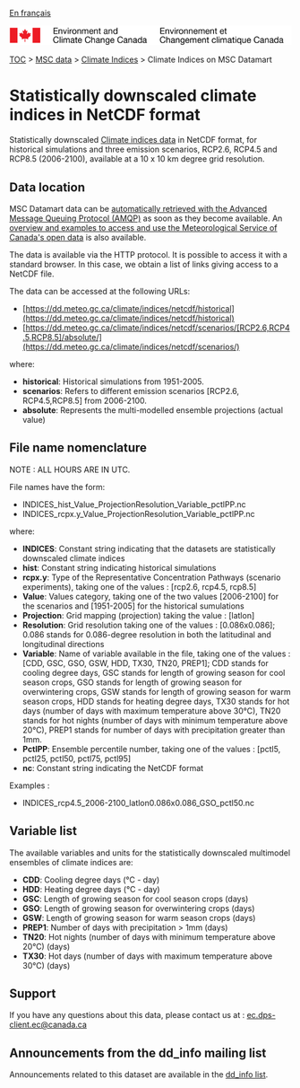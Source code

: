 [En français](readme_climateindices-datamart_fr.md)

![ECCC logo](../../img_eccc-logo.png)

[TOC](../../readme_en.md) > [MSC data](../readme_en.md) > [Climate Indices](readme_climateindices_en.md) > Climate Indices on MSC Datamart

# Statistically downscaled climate indices in NetCDF format

Statistically downscaled [Climate indices data](readme_climateindices_en.md) in NetCDF format, for historical simulations and three emission scenarios, RCP2.6, RCP4.5 and RCP8.5 (2006-2100), available at a 10 x 10 km degree grid resolution. 

## Data location

MSC Datamart data can be [automatically retrieved with the Advanced Message Queuing Protocol (AMQP)](../../msc-datamart/amqp_en.md) as soon as they become available. An [overview and examples to access and use the Meteorological Service of Canada's open data](../../usage/readme_en.md) is also available.

The data is available via the HTTP protocol. It is possible to access it with a standard browser. In this case, we obtain a list of links giving access to a NetCDF file.

The data can be accessed at the following URLs:

* [https://dd.meteo.gc.ca/climate/indices/netcdf/historical](https://dd.meteo.gc.ca/climate/indices/netcdf/historical)
* [https://dd.meteo.gc.ca/climate/indices/netcdf/scenarios/[RCP2.6,RCP4.5,RCP8.5]/absolute/](https://dd.meteo.gc.ca/climate/indices/netcdf/scenarios/)

where:

* __historical__: Historical simulations from 1951-2005.
* __scenarios__: Refers to different emission scenarios [RCP2.6, RCP4.5,RCP8.5] from 2006-2100.
* __absolute__: Represents the multi-modelled ensemble projections (actual value)

## File name nomenclature 

NOTE : ALL HOURS ARE IN UTC.

File names have the form:

* INDICES_hist_Value_ProjectionResolution_Variable_pctlPP.nc
* INDICES_rcpx.y_Value_ProjectionResolution_Variable_pctlPP.nc


where:

* __INDICES__: Constant string indicating that the datasets are statistically downscaled climate indices 
* __hist__: Constant string indicating historical simulations
* __rcpx.y__: Type of the Representative Concentration Pathways (scenario experiments), taking one of the values : [rcp2.6, rcp4.5, rcp8.5]
* __Value__: Values category, taking one of the two values [2006-2100] for the scenarios and [1951-2005] for the historical sumulations
* __Projection__: Grid mapping (projection) taking the value : [latlon]
* __Resolution__: Grid resolution taking one of the values : [0.086x0.086]; 0.086 stands for 0.086-degree resolution in both the latitudinal and longitudinal directions
* __Variable__: Name of variable available in the file, taking one of the values : [CDD, GSC, GSO, GSW, HDD, TX30, TN20, PREP1]; CDD stands for cooling degree days, GSC stands for length of growing season for cool season crops, GSO stands for length of growing season for overwintering crops, GSW stands for length of growing season for warm season crops, HDD stands for heating degree days, TX30 stands for hot days (number of days with maximum temperature above 30°C), TN20 stands for hot nights (number of days with minimum temperature above 20°C), PREP1 stands for number of days with precipitation greater than 1mm.
* __PctlPP__: Ensemble percentile number, taking one of the values : [pctl5, pctl25, pctl50, pctl75, pctl95]
* __nc__: Constant string indicating the NetCDF format

Examples :

* INDICES_rcp4.5_2006-2100_latlon0.086x0.086_GSO_pctl50.nc

## Variable list

The available variables and units for the statistically downscaled multimodel ensembles of climate indices are:

* __CDD__: Cooling degree days (°C - day)
* __HDD__: Heating degree days (°C - day)
* __GSC__: Length of growing season for cool season crops (days)
* __GSO__: Length of growing season for overwintering crops (days)
* __GSW__: Length of growing season for warm season crops (days)
* __PREP1__: Number of days with precipitation > 1mm (days)
* __TN20__: Hot nights (number of days with minimum temperature above 20°C) (days)
* __TX30__: Hot days (number of days with maximum temperature above 30°C) (days)

## Support

If you have any questions about this data, please contact us at : [ec.dps-client.ec@canada.ca](mailto:ec.dps-client.ec@canada.ca)

## Announcements from the dd_info mailing list 

Announcements related to this dataset are available in the [dd_info list](https://lists.ec.gc.ca/cgi-bin/mailman/listinfo/dd_info).
